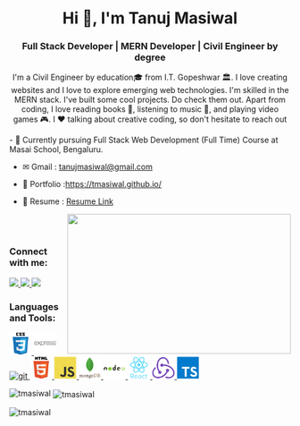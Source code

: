 <h1 align="center">Hi 👋, I'm Tanuj Masiwal</h1>
<h3 align="center">Full Stack Developer | MERN Developer | Civil Engineer by degree</h3>
<p align="center"> I'm a Civil Engineer by education🎓 from I.T. Gopeshwar 🏛.  I love creating websites and I love to explore emerging web technologies. I'm skilled in the MERN stack. I've built some cool projects. Do check them out. Apart from coding, I love reading books 📘, listening to music 🎵, and playing video games 🎮. I ♥️ talking about creative coding, so don't hesitate to reach out 
 </p>
 - 🔭 Currently pursuing Full Stack Web Development (Full Time) Course at Masai School, Bengaluru.

- ✉ Gmail :  [tanujmasiwal@gmail.com](tanujmasiwal@gmail.com)

- 🔗 Portfolio :https://tmasiwal.github.io/

- 📄 Resume : [Resume Link](https://drive.google.com/file/d/1ukPNTCQ_8JUIylxlYZ3ATeCvx5ZVEWjF/view?usp=sharing)
 
 <img align="right"   src="https://github.com/tmasiwal/tmasiwal/assets/123891999/0541dbc7-0c4e-4663-ad3e-b4ce185faec7" width="400" height="250"/>
 <br>
 <br>
<h3 align="left">Connect with me:</h3>
<p align="left">
  <a href="https://www.linkedin.com/in/tanuj-masiwal-aa356b1b8/">
    <img src="https://img.shields.io/badge/linkedin-%230077B5.svg?&style=for-the-badge&logo=linkedin&logoColor=white" />
  </a>
  <a href="mailto:tanujmasiwal@gmail.com">
    <img src="https://img.shields.io/badge/Gmail-D14836?style=for-the-badge&logo=gmail&logoColor=white" />
  </a>
  <a href="https://tmasiwal.github.io/">
    <img src="https://img.shields.io/badge/Portfolio-Portfolio%20Link-ff69b4?style=for-the-badge" />
  </a>
</p>



<h3 align="left">Languages and Tools:</h3>
<p align="left"> <a href="https://www.w3schools.com/css/" target="_blank" rel="noreferrer"> <img src="https://raw.githubusercontent.com/devicons/devicon/master/icons/css3/css3-original-wordmark.svg" alt="css3" width="40" height="40"/> </a> <a href="https://expressjs.com" target="_blank" rel="noreferrer"> <img src="https://raw.githubusercontent.com/devicons/devicon/master/icons/express/express-original-wordmark.svg" alt="express" width="40" height="40"/> </a> <a href="https://git-scm.com/" target="_blank" rel="noreferrer"> <img src="https://www.vectorlogo.zone/logos/git-scm/git-scm-icon.svg" alt="git" width="40" height="40"/> </a> <a href="https://www.w3.org/html/" target="_blank" rel="noreferrer"> <img src="https://raw.githubusercontent.com/devicons/devicon/master/icons/html5/html5-original-wordmark.svg" alt="html5" width="40" height="40"/> </a> <a href="https://developer.mozilla.org/en-US/docs/Web/JavaScript" target="_blank" rel="noreferrer"> <img src="https://raw.githubusercontent.com/devicons/devicon/master/icons/javascript/javascript-original.svg" alt="javascript" width="40" height="40"/> </a> <a href="https://www.mongodb.com/" target="_blank" rel="noreferrer"> <img src="https://raw.githubusercontent.com/devicons/devicon/master/icons/mongodb/mongodb-original-wordmark.svg" alt="mongodb" width="40" height="40"/> </a> <a href="https://nodejs.org" target="_blank" rel="noreferrer"> <img src="https://raw.githubusercontent.com/devicons/devicon/master/icons/nodejs/nodejs-original-wordmark.svg" alt="nodejs" width="40" height="40"/> </a> <a href="https://reactjs.org/" target="_blank" rel="noreferrer"> <img src="https://raw.githubusercontent.com/devicons/devicon/master/icons/react/react-original-wordmark.svg" alt="react" width="40" height="40"/> </a> <a href="https://redux.js.org" target="_blank" rel="noreferrer"> <img src="https://raw.githubusercontent.com/devicons/devicon/master/icons/redux/redux-original.svg" alt="redux" width="40" height="40"/> </a> <a href="https://www.typescriptlang.org/" target="_blank" rel="noreferrer"> <img src="https://raw.githubusercontent.com/devicons/devicon/master/icons/typescript/typescript-original.svg" alt="typescript" width="40" height="40"/> </a> </p>

<p><img align="left" src="https://github-readme-stats.vercel.app/api/top-langs?username=tmasiwal&show_icons=true&locale=en&layout=compact" alt="tmasiwal" /></p>

<p>&nbsp;<img align="center" src="https://github-readme-stats.vercel.app/api?username=tmasiwal&show_icons=true&locale=en" alt="tmasiwal" /></p>

<p><img align="center" src="https://github-readme-streak-stats.herokuapp.com/?user=tmasiwal&" alt="tmasiwal" /></p>
